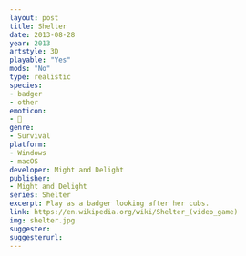 ```yaml
---
layout: post
title: Shelter
date: 2013-08-28
year: 2013
artstyle: 3D
playable: "Yes"
mods: "No"
type: realistic
species: 
- badger
- other
emoticon: 
- 🦡
genre: 
- Survival
platform:
- Windows
- macOS
developer: Might and Delight
publisher:
- Might and Delight
series: Shelter
excerpt: Play as a badger looking after her cubs. 
link: https://en.wikipedia.org/wiki/Shelter_(video_game)
img: shelter.jpg
suggester: 
suggesterurl:  
---
```


